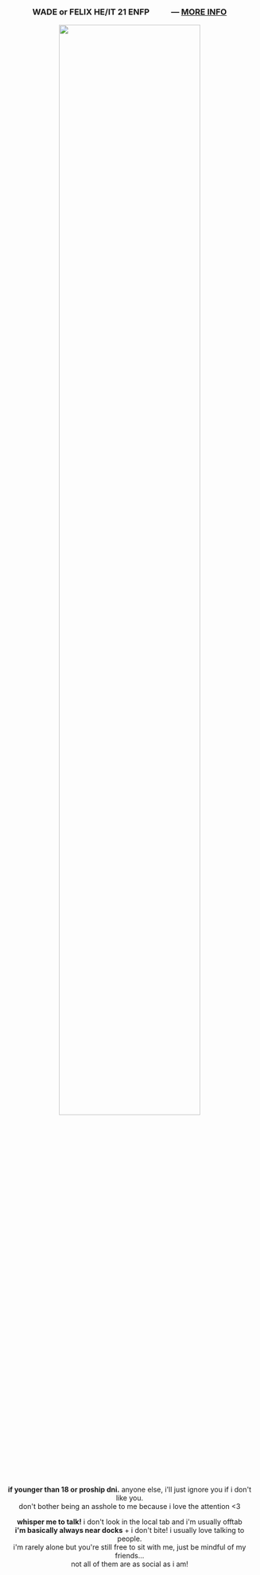 <h3 p align="center">WADE or FELIX HE/IT 21 ENFP <img src="https://files.catbox.moe/kbah8x.png" height="16px"> <img src="https://files.catbox.moe/eezq86.png" height="16px"> ― <a href="https://funny.straw.page/">MORE INFO</a></h3>
<p align="center"><img src="https://files.catbox.moe/6pgq0o.jpg" style="width: 75%;"></p>
<p align="center"><b>if younger than 18 or proship dni.</b> anyone else, i'll just ignore you if i don't like you.
<br>don't bother being an asshole to me because i love the attention <3</p>
<p align="center">
<b>whisper me to talk!</b> i don't look in the local tab and i'm usually offtab
<br><b>i'm basically always near docks</b> + i don't bite! i usually love talking to people.
<br>i'm rarely alone but you're still free to sit with me, just be mindful of my friends...
<br>not all of them are as social as i am!</p>

